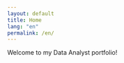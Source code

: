 ```yaml
---
layout: default
title: Home
lang: "en"
permalink: /en/
---
```

Welcome to my Data Analyst portfolio!
